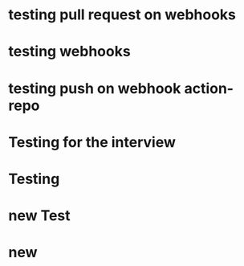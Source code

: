 # testing pull request on webhooks
# testing webhooks
# testing push on webhook action-repo
# Testing for the interview
# Testing
# new Test
# new 